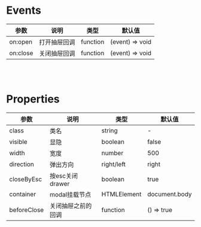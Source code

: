 # Events

| 参数 | 说明 | 类型 | 默认值 |
|------|------|------|------|
| on:open | 打开抽屉回调 | function | (event) => void |
| on:close | 关闭抽屉回调 | function | (event) => void |

<br>
<br>

# Properties

| 参数 | 说明 | 类型 | 默认值 |
|------|------|------|------|
| class | 类名 | string | - |
| visible | 显隐 | boolean | false |
| width | 宽度 | number | 500 |
| direction | 弹出方向 | right/left | right |
| closeByEsc | 按esc关闭drawer | boolean | true |
| container | modal挂载节点 | HTMLElement | document.body |
| beforeClose | 关闭抽屉之前的回调 | function | () => true |
